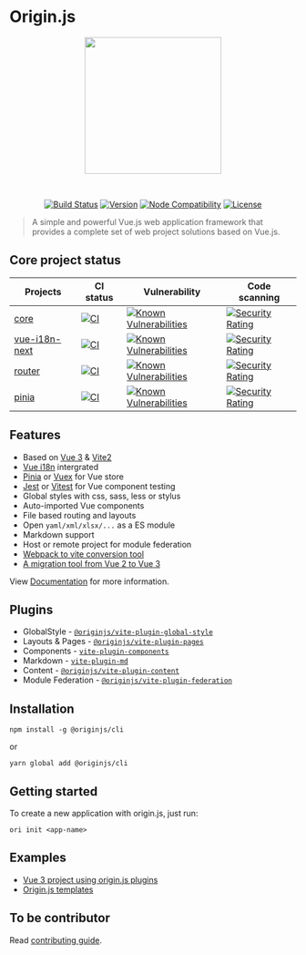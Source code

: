 # Origin.js

<p align="center"><img align="center" style="width:240px" src="./.github/originjs.png"/></p><br/>
<p align="center">
  <a href="https://github.com/originjs/origin.js/actions/workflows/ci.yml"><img src="https://github.com/originjs/origin.js/actions/workflows/ci.yml/badge.svg?branch=main" alt="Build Status"></a>
  <a href="https://www.npmjs.com/package/@originjs/cli"><img src="https://badgen.net/npm/v/@originjs/cli" alt="Version"></a>
  <a href="https://nodejs.org/en/about/releases/"><img src="https://img.shields.io/node/v/vite.svg" alt="Node Compatibility"></a>
  <a href="https://www.npmjs.com/package/@originjs/cli"><img src="https://badgen.net/npm/license/origin.js" alt="License"></a>
 </p>

> A simple and powerful Vue.js web application framework that provides a complete set of web project solutions based on Vue.js.

## Core project status

| Projects                                                     | CI status                                                    | Vulnerability                                                | Code scanning                                                |
| ------------------------------------------------------------ | ------------------------------------------------------------ | ------------------------------------------------------------ | ------------------------------------------------------------ |
| [core](https://github.com/wangsongc/core.git)                | [![CI](https://github.com/wangsongc/core-test/actions/workflows/action2.yml/badge.svg)](https://github.com/wangsongc/core-test/actions/workflows/action2.yml) | [![Known Vulnerabilities](https://snyk.io/test/github/wangsongc/core/badge.svg)](https://snyk.io/test/github/wangsongc/core) | [![Security Rating](https://sonarcloud.io/api/project_badges/measure?project=wangsongc_core&metric=security_rating)](https://sonarcloud.io/summary/new_code?id=wangsongc_core) |
| [vue-i18n-next](https://github.com/wangsongc/vue-i18n-next.git) | [![CI](https://github.com/wangsongc/core-test/actions/workflows/action2.yml/badge.svg)](https://github.com/wangsongc/core-test/actions/workflows/action2.yml) | [![Known Vulnerabilities](https://snyk.io/test/github/wangsongc/vue-i18n-next/badge.svg)](https://snyk.io/test/github/wangsongc/vue-i18n-next) | [![Security Rating](https://sonarcloud.io/api/project_badges/measure?project=wangsongc_vue-i18n-next&metric=security_rating)](https://sonarcloud.io/summary/new_code?id=wangsongc_vue-i18n-next) |
| [router](https://github.com/wangsongc/router.git)            | [![CI](https://github.com/wangsongc/core-test/actions/workflows/action2.yml/badge.svg)](https://github.com/wangsongc/core-test/actions/workflows/action2.yml) | [![Known Vulnerabilities](https://snyk.io/test/github/wangsongc/router/badge.svg)](https://snyk.io/test/github/wangsongc/router) | [![Security Rating](https://sonarcloud.io/api/project_badges/measure?project=wangsongc_pinia&metric=security_rating)](https://sonarcloud.io/summary/new_code?id=wangsongc_pinia) |
| [pinia](https://github.com/wangsongc/pinia.git)              | [![CI](https://github.com/wangsongc/core-test/actions/workflows/action2.yml/badge.svg)](https://github.com/wangsongc/core-test/actions/workflows/action2.yml) | [![Known Vulnerabilities](https://snyk.io/test/github/wangsongc/pinia/badge.svg)](https://snyk.io/test/github/wangsongc/pinia) | [![Security Rating](https://sonarcloud.io/api/project_badges/measure?project=wangsongc_router&metric=security_rating)](https://sonarcloud.io/summary/new_code?id=wangsongc_router) |


## Features
- Based on [Vue 3](https://vuejs.org) & [Vite2](https://v2.vitejs.dev/)
- [Vue i18n](https://kazupon.github.io/vue-i18n/) intergrated
- [Pinia](https://pinia.vuejs.org/) or [Vuex](https://vuex.vuejs.org/) for Vue store
- [Jest](https://jestjs.io/) or [Vitest](https://vitest.dev/) for Vue component testing
- Global styles with css, sass, less or stylus
- Auto-imported Vue components
- File based routing and layouts
- Open `yaml/xml/xlsx/...` as a ES module
- Markdown support
- Host or remote project for module federation
- [Webpack to vite conversion tool](https://github.com/originjs/webpack-to-vite)
- [A migration tool from Vue 2 to Vue 3](https://github.com/originjs/vue-codemod)

View [Documentation](https://originjs.org/en/) for more information.

## Plugins
- GlobalStyle - [`@originjs/vite-plugin-global-style`](https://github.com/originjs/origin.js/tree/main/packages/vite-plugin-global-style)
- Layouts & Pages - [`@originjs/vite-plugin-pages`](https://github.com/originjs/origin.js/tree/main/packages/vite-plugin-pages)
- Components - [`vite-plugin-components`](https://github.com/antfu/vite-plugin-components)
- Markdown - [`vite-plugin-md`](https://github.com/antfu/vite-plugin-md)
- Content - [`@originjs/vite-plugin-content`](https://github.com/originjs/origin.js/tree/main/packages/vite-plugin-content)
- Module Federation - [`@originjs/vite-plugin-federation`](https://github.com/originjs/vite-plugin-federation)

## Installation
```shell
npm install -g @originjs/cli
```
or
```shell
yarn global add @originjs/cli
```

## Getting started
To create a new application with origin.js, just run:
```shell
ori init <app-name>
```

## Examples
- [Vue 3 project using origin.js plugins](https://github.com/originjs/origin.js/tree/main/examples/vue3)
- [Origin.js templates](https://github.com/konpeki622/origin-demo)

## To be contributor

Read [contributing guide](https://github.com/originjs/origin.js/blob/main/CONTRIBUTING_GUIDE.md).